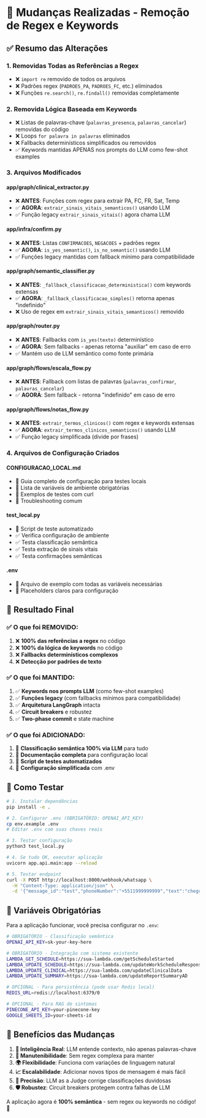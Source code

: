 # 🚀 Mudanças Realizadas - Remoção de Regex e Keywords

## ✅ Resumo das Alterações

### 1. **Removidas Todas as Referências a Regex**
- ❌ `import re` removido de todos os arquivos
- ❌ Padrões regex (`PADROES_PA`, `PADROES_FC`, etc.) eliminados
- ❌ Funções `re.search()`, `re.findall()` removidas completamente

### 2. **Removida Lógica Baseada em Keywords**
- ❌ Listas de palavras-chave (`palavras_presenca`, `palavras_cancelar`) removidas do código
- ❌ Loops `for palavra in palavras` eliminados
- ❌ Fallbacks determinísticos simplificados ou removidos
- ✅ Keywords mantidas APENAS nos prompts do LLM como few-shot examples

### 3. **Arquivos Modificados**

#### **app/graph/clinical_extractor.py**
- ❌ **ANTES**: Funções com regex para extrair PA, FC, FR, Sat, Temp
- ✅ **AGORA**: `extrair_sinais_vitais_semanticos()` usando LLM
- ✅ Função legacy `extrair_sinais_vitais()` agora chama LLM

#### **app/infra/confirm.py**  
- ❌ **ANTES**: Listas `CONFIRMACOES`, `NEGACOES` + padrões regex
- ✅ **AGORA**: `is_yes_semantic()`, `is_no_semantic()` usando LLM
- ✅ Funções legacy mantidas com fallback mínimo para compatibilidade

#### **app/graph/semantic_classifier.py**
- ❌ **ANTES**: `_fallback_classificacao_deterministica()` com keywords extensas
- ✅ **AGORA**: `_fallback_classificacao_simples()` retorna apenas "indefinido"
- ❌ Uso de regex em `extrair_sinais_vitais_semanticos()` removido

#### **app/graph/router.py**
- ❌ **ANTES**: Fallbacks com `is_yes(texto)` determinístico
- ✅ **AGORA**: Sem fallbacks - apenas retorna "auxiliar" em caso de erro
- ✅ Mantém uso de LLM semântico como fonte primária

#### **app/graph/flows/escala_flow.py**
- ❌ **ANTES**: Fallback com listas de palavras (`palavras_confirmar`, `palavras_cancelar`)
- ✅ **AGORA**: Sem fallback - retorna "indefinido" em caso de erro

#### **app/graph/flows/notas_flow.py**
- ❌ **ANTES**: `extrair_termos_clinicos()` com regex e keywords extensas
- ✅ **AGORA**: `extrair_termos_clinicos_semanticos()` usando LLM
- ✅ Função legacy simplificada (divide por frases)

### 4. **Arquivos de Configuração Criados**

#### **CONFIGURACAO_LOCAL.md**
- 📖 Guia completo de configuração para testes locais
- 🔑 Lista de variáveis de ambiente obrigatórias
- 🧪 Exemplos de testes com curl
- 🔧 Troubleshooting comum

#### **test_local.py**
- 🧪 Script de teste automatizado
- ✅ Verifica configuração de ambiente
- ✅ Testa classificação semântica
- ✅ Testa extração de sinais vitais
- ✅ Testa confirmações semânticas

#### **.env**
- 🔧 Arquivo de exemplo com todas as variáveis necessárias
- 🚨 Placeholders claros para configuração

## 🎯 Resultado Final

### ✅ **O que foi REMOVIDO:**
1. ❌ **100% das referências a regex** no código
2. ❌ **100% da lógica de keywords** no código  
3. ❌ **Fallbacks determinísticos complexos**
4. ❌ **Detecção por padrões de texto**

### ✅ **O que foi MANTIDO:**
1. ✅ **Keywords nos prompts LLM** (como few-shot examples)
2. ✅ **Funções legacy** (com fallbacks mínimos para compatibilidade)
3. ✅ **Arquitetura LangGraph** intacta
4. ✅ **Circuit breakers** e robustez
5. ✅ **Two-phase commit** e state machine

### ✅ **O que foi ADICIONADO:**
1. 🧠 **Classificação semântica 100% via LLM** para tudo
2. 📖 **Documentação completa** para configuração local
3. 🧪 **Script de testes automatizados**
4. 🔧 **Configuração simplificada** com .env

## 🚀 Como Testar

```bash
# 1. Instalar dependências
pip install -e .

# 2. Configurar .env (OBRIGATÓRIO: OPENAI_API_KEY)
cp env.example .env
# Editar .env com suas chaves reais

# 3. Testar configuração
python3 test_local.py

# 4. Se tudo OK, executar aplicação
uvicorn app.api.main:app --reload

# 5. Testar endpoint
curl -X POST http://localhost:8000/webhook/whatsapp \
  -H "Content-Type: application/json" \
  -d '{"message_id":"test","phoneNumber":"+5511999999999","text":"cheguei"}'
```

## 🔑 Variáveis Obrigatórias

Para a aplicação funcionar, você precisa configurar no `.env`:

```bash
# OBRIGATÓRIO - Classificação semântica
OPENAI_API_KEY=sk-your-key-here

# OBRIGATÓRIO - Integração com sistema existente  
LAMBDA_GET_SCHEDULE=https://sua-lambda.com/getScheduleStarted
LAMBDA_UPDATE_SCHEDULE=https://sua-lambda.com/updateWorkScheduleResponse
LAMBDA_UPDATE_CLINICAL=https://sua-lambda.com/updateClinicalData
LAMBDA_UPDATE_SUMMARY=https://sua-lambda.com/updateReportSummaryAD

# OPCIONAL - Para persistência (pode usar Redis local)
REDIS_URL=redis://localhost:6379/0

# OPCIONAL - Para RAG de sintomas
PINECONE_API_KEY=your-pinecone-key
GOOGLE_SHEETS_ID=your-sheets-id
```

## 🎉 Benefícios das Mudanças

1. **🧠 Inteligência Real**: LLM entende contexto, não apenas palavras-chave
2. **🔧 Manutenibilidade**: Sem regex complexa para manter
3. **🌍 Flexibilidade**: Funciona com variações de linguagem natural
4. **📈 Escalabilidade**: Adicionar novos tipos de mensagem é mais fácil
5. **🎯 Precisão**: LLM as a Judge corrige classificações duvidosas
6. **🛡️ Robustez**: Circuit breakers protegem contra falhas de LLM

A aplicação agora é **100% semântica** - sem regex ou keywords no código! 🚀
